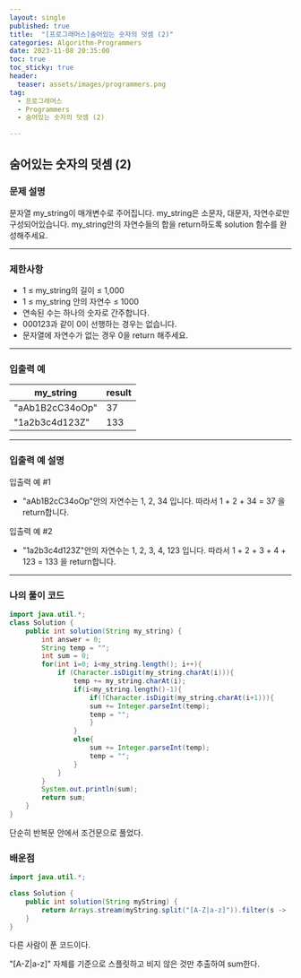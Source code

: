```yaml
---
layout: single
published: true
title:  "[프로그래머스]숨어있는 숫자의 덧셈 (2)"
categories: Algorithm-Programmers
date: 2023-11-08 20:35:00
toc: true
toc_sticky: true
header:
  teaser: assets/images/programmers.png
tag:   
  - 프로그래머스
  - Programmers
  - 숨어있는 숫자의 덧셈 (2)

---
```


## 숨어있는 숫자의 덧셈 (2)

### 문제 설명

문자열 my_string이 매개변수로 주어집니다. my_string은 소문자, 대문자, 자연수로만 구성되어있습니다. my_string안의 자연수들의 합을 return하도록 solution 함수를 완성해주세요.

----------------

### 제한사항

* 1 ≤ my_string의 길이 ≤ 1,000
* 1 ≤ my_string 안의 자연수 ≤ 1000
* 연속된 수는 하나의 숫자로 간주합니다.
* 000123과 같이 0이 선행하는 경우는 없습니다.
* 문자열에 자연수가 없는 경우 0을 return 해주세요.

----------------

### 입출력 예

|my_string	|result|
|---|---|
|"aAb1B2cC34oOp"|	37|
|"1a2b3c4d123Z"|	133|

----------------

### 입출력 예 설명

입출력 예 #1  

* "aAb1B2cC34oOp"안의 자연수는 1, 2, 34 입니다. 따라서 1 + 2 + 34 = 37 을 return합니다.
  

입출력 예 #2  

* "1a2b3c4d123Z"안의 자연수는 1, 2, 3, 4, 123 입니다. 따라서 1 + 2 + 3 + 4 + 123 = 133 을 return합니다.
  



  


  
  

  

  

  

----------------

### 나의 풀이 코드

```java
import java.util.*;
class Solution {
    public int solution(String my_string) {
        int answer = 0;
        String temp = "";
        int sum = 0;
        for(int i=0; i<my_string.length(); i++){
            if (Character.isDigit(my_string.charAt(i))){
                temp += my_string.charAt(i);
                if(i<my_string.length()-1){
                    if(!Character.isDigit(my_string.charAt(i+1))){
                    sum += Integer.parseInt(temp);
                    temp = "";
                    }
                }
                else{
                    sum += Integer.parseInt(temp);
                    temp = "";
                }
            }
        }
        System.out.println(sum);
        return sum;
    }
}
```

단순히 반복문 안에서 조건문으로 풀었다. 


### 배운점


```java
import java.util.*;

class Solution {
    public int solution(String myString) {
        return Arrays.stream(myString.split("[A-Z|a-z]")).filter(s -> !s.isEmpty()).mapToInt(Integer::parseInt).sum();
    }
}
```

다른 사람이 푼 코드이다. 

"[A-Z|a-z]" 자체를 기준으로 스플릿하고 비지 않은 것만 추출하여 sum한다.
